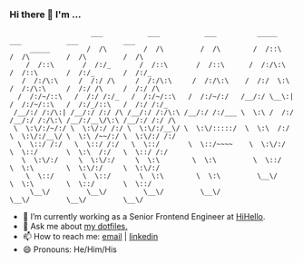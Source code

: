 ### Hi there 👋 I'm ...
```
                    ___           ___           ___          _____          ___           ___           ___     
     _____         /  /\         /  /\         /  /\        /  /::\        /  /\         /  /\         /  /\    
    /  /::\       /  /:/_       /  /::\       /  /::\      /  /:/\:\      /  /::\       /  /:/_       /  /:/_   
   /  /:/\:\     /  /:/ /\     /  /:/\:\     /  /:/\:\    /  /:/  \:\    /  /:/\:\     /  /:/ /\     /  /:/ /\  
  /  /:/~/::\   /  /:/ /:/_   /  /:/~/::\   /  /:/~/:/   /__/:/ \__\:|  /  /:/~/::\   /  /:/_/::\   /  /:/ /:/_ 
 /__/:/ /:/\:| /__/:/ /:/ /\ /__/:/ /:/\:\ /__/:/ /:/___ \  \:\ /  /:/ /__/:/ /:/\:\ /__/:/__\/\:\ /__/:/ /:/ /\
 \  \:\/:/~/:/ \  \:\/:/ /:/ \  \:\/:/__\/ \  \:\/:::::/  \  \:\  /:/  \  \:\/:/__\/ \  \:\ /~~/:/ \  \:\/:/ /:/
  \  \::/ /:/   \  \::/ /:/   \  \::/       \  \::/~~~~    \  \:\/:/    \  \::/       \  \:\  /:/   \  \::/ /:/ 
   \  \:\/:/     \  \:\/:/     \  \:\        \  \:\         \  \::/      \  \:\        \  \:\/:/     \  \:\/:/  
    \  \::/       \  \::/       \  \:\        \  \:\         \__\/        \  \:\        \  \::/       \  \::/   
     \__\/         \__\/         \__\/         \__\/                       \__\/         \__\/         \__\/    
```
     
- 🔭 I’m currently working as a Senior Frontend Engineer at [HiHello](https://hihello.me).
- 💬 Ask me about [my dotfiles.](https://github.com/beardage/dotfiles)
- 📫 How to reach me: [email](mailto:kb@kylebeard.com) | [linkedin](https://www.linkedin.com/in/kbeardage/)
- 😄 Pronouns: He/Him/His
